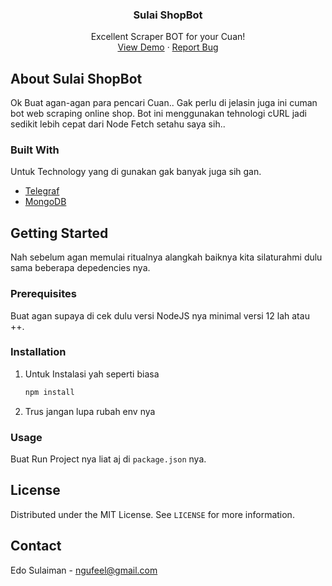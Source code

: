 <p align="center">
  <h3 align="center">Sulai ShopBot</h3>

  <p align="center">
    Excellent Scraper BOT for your Cuan!
    <br />
    <a href="https://t.me/ShopeeBuyBot">View Demo</a>
    ·
    <a href="https://github.com/Edolf/Telegram-Shopee-CRUD/issues">Report Bug</a>
  </p>
</p>

## About Sulai ShopBot

Ok Buat agan-agan para pencari Cuan.. Gak perlu di jelasin juga ini cuman bot web scraping online shop. Bot ini menggunakan tehnologi cURL jadi sedikit lebih cepat dari Node Fetch setahu saya sih..

### Built With

Untuk Technology yang di gunakan gak banyak juga sih gan.
* [Telegraf](https://telegraf.js.org/)
* [MongoDB](https://www.mongodb.com/)

## Getting Started

Nah sebelum agan memulai ritualnya alangkah baiknya kita silaturahmi dulu sama beberapa depedencies nya.

### Prerequisites

Buat agan supaya di cek dulu versi NodeJS nya minimal versi 12 lah atau ++.

### Installation

1. Untuk Instalasi yah seperti biasa
   ```sh
   npm install
   ```
2. Trus jangan lupa rubah env nya

### Usage

Buat Run Project nya liat aj di `package.json` nya.

## License

Distributed under the MIT License. See `LICENSE` for more information.

## Contact

Edo Sulaiman - ngufeel@gmail.com